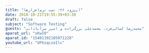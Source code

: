 ```yaml
---
title: "اپیزود ۲۶: تست نرم‌افزارها"
date: 2018-10-21T19:55:39+03:30
draft: false
subject: "Software Testing"
guests: "محمدرضا کمالی‌فرد، محمدعلی بزرگ‌زاده و امیر سرآبادانی"
aparat_url: "sKwI0"
aparat_id: "15401392105071228"
youtube_url: "UPXzqczoIlc"
---
```

